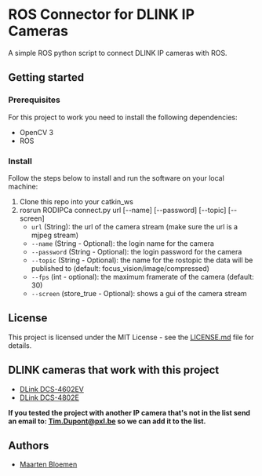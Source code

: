 # ROS Connector for DLINK IP Cameras
A simple ROS python script to connect DLINK IP cameras with ROS.

## Getting started
### Prerequisites
For this project to work you need to install the following dependencies:
* OpenCV 3
* ROS

### Install
Follow the steps below to install and run the software on your local machine:
1. Clone this repo into your catkin_ws
2. rosrun RODIPCa connect.py url [--name] [--password] [--topic] [--screen]
   * `url` (String): the url of the camera stream (make sure the url is a mjpeg stream)
   * `--name` (String - Optional): the login name for the camera
   * `--password` (String - Optional): the login password for the camera
   * `--topic` (String - Optional): the name for the rostopic the data will be published to (default: focus_vision/image/compressed)
   * `--fps` (int - optional): the maximum framerate of the camera (default: 30)
   * `--screen` (store_true - Optional): shows a gui of the camera stream

## License
This project is licensed under the MIT License - see the [LICENSE.md](https://github.com/PXLRoboticsLab/RODIPCa/blob/master/LICENSE.md)  file for details.

## DLINK cameras that work with this project
* [DLink DCS-4602EV](http://www.dlink.com/uk/en/products/dcs-4602ev-full-hd-outdoor-vandal-proof-poe-dome-camera)
* [DLink DCS-4802E](http://us.dlink.com/products/business-ip-cameras/vigilance-full-hd-outdoor-mini-dome-network-camera/)

**If you tested the project with another IP camera that's not in the list send an email to: Tim.Dupont@pxl.be so we can add it to the list.**

## Authors
* [Maarten Bloemen](https://github.com/MaartenBloemen) 

